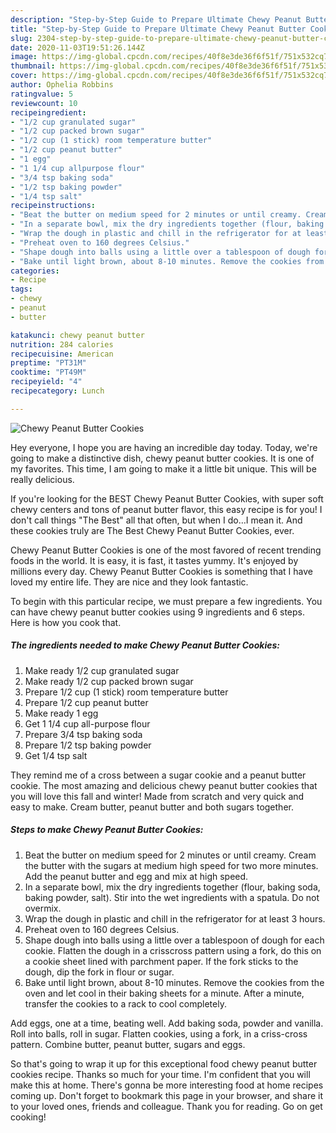 ```yaml
---
description: "Step-by-Step Guide to Prepare Ultimate Chewy Peanut Butter Cookies"
title: "Step-by-Step Guide to Prepare Ultimate Chewy Peanut Butter Cookies"
slug: 2304-step-by-step-guide-to-prepare-ultimate-chewy-peanut-butter-cookies
date: 2020-11-03T19:51:26.144Z
image: https://img-global.cpcdn.com/recipes/40f8e3de36f6f51f/751x532cq70/chewy-peanut-butter-cookies-recipe-main-photo.jpg
thumbnail: https://img-global.cpcdn.com/recipes/40f8e3de36f6f51f/751x532cq70/chewy-peanut-butter-cookies-recipe-main-photo.jpg
cover: https://img-global.cpcdn.com/recipes/40f8e3de36f6f51f/751x532cq70/chewy-peanut-butter-cookies-recipe-main-photo.jpg
author: Ophelia Robbins
ratingvalue: 5
reviewcount: 10
recipeingredient:
- "1/2 cup granulated sugar"
- "1/2 cup packed brown sugar"
- "1/2 cup (1 stick) room temperature butter"
- "1/2 cup peanut butter"
- "1 egg"
- "1 1/4 cup allpurpose flour"
- "3/4 tsp baking soda"
- "1/2 tsp baking powder"
- "1/4 tsp salt"
recipeinstructions:
- "Beat the butter on medium speed for 2 minutes or until creamy. Cream the butter with the sugars at medium high speed for two more minutes. Add the peanut butter and egg and mix at high speed."
- "In a separate bowl, mix the dry ingredients together (flour, baking soda, baking powder, salt). Stir into the wet ingredients with a spatula. Do not overmix."
- "Wrap the dough in plastic and chill in the refrigerator for at least 3 hours."
- "Preheat oven to 160 degrees Celsius."
- "Shape dough into balls using a little over a tablespoon of dough for each cookie. Flatten the dough in a crisscross pattern using a fork, do this on a cookie sheet lined with parchment paper. If the fork sticks to the dough, dip the fork in flour or sugar."
- "Bake until light brown, about 8-10 minutes. Remove the cookies from the oven and let cool in their baking sheets for a minute. After a minute, transfer the cookies to a rack to cool completely."
categories:
- Recipe
tags:
- chewy
- peanut
- butter

katakunci: chewy peanut butter 
nutrition: 284 calories
recipecuisine: American
preptime: "PT31M"
cooktime: "PT49M"
recipeyield: "4"
recipecategory: Lunch

---
```



![Chewy Peanut Butter Cookies](https://img-global.cpcdn.com/recipes/40f8e3de36f6f51f/751x532cq70/chewy-peanut-butter-cookies-recipe-main-photo.jpg)

Hey everyone, I hope you are having an incredible day today. Today, we're going to make a distinctive dish, chewy peanut butter cookies. It is one of my favorites. This time, I am going to make it a little bit unique. This will be really delicious.

If you&#39;re looking for the BEST Chewy Peanut Butter Cookies, with super soft chewy centers and tons of peanut butter flavor, this easy recipe is for you! I don&#39;t call things &#34;The Best&#34; all that often, but when I do…I mean it. And these cookies truly are The Best Chewy Peanut Butter Cookies, ever.

Chewy Peanut Butter Cookies is one of the most favored of recent trending foods in the world. It is easy, it is fast, it tastes yummy. It's enjoyed by millions every day. Chewy Peanut Butter Cookies is something that I have loved my entire life. They are nice and they look fantastic.


To begin with this particular recipe, we must prepare a few ingredients. You can have chewy peanut butter cookies using 9 ingredients and 6 steps. Here is how you cook that.

<!--inarticleads1-->

##### The ingredients needed to make Chewy Peanut Butter Cookies:

1. Make ready 1/2 cup granulated sugar
1. Make ready 1/2 cup packed brown sugar
1. Prepare 1/2 cup (1 stick) room temperature butter
1. Prepare 1/2 cup peanut butter
1. Make ready 1 egg
1. Get 1 1/4 cup all-purpose flour
1. Prepare 3/4 tsp baking soda
1. Prepare 1/2 tsp baking powder
1. Get 1/4 tsp salt


They remind me of a cross between a sugar cookie and a peanut butter cookie. The most amazing and delicious chewy peanut butter cookies that you will love this fall and winter! Made from scratch and very quick and easy to make. Cream butter, peanut butter and both sugars together. 

<!--inarticleads2-->

##### Steps to make Chewy Peanut Butter Cookies:

1. Beat the butter on medium speed for 2 minutes or until creamy. Cream the butter with the sugars at medium high speed for two more minutes. Add the peanut butter and egg and mix at high speed.
1. In a separate bowl, mix the dry ingredients together (flour, baking soda, baking powder, salt). Stir into the wet ingredients with a spatula. Do not overmix.
1. Wrap the dough in plastic and chill in the refrigerator for at least 3 hours.
1. Preheat oven to 160 degrees Celsius.
1. Shape dough into balls using a little over a tablespoon of dough for each cookie. Flatten the dough in a crisscross pattern using a fork, do this on a cookie sheet lined with parchment paper. If the fork sticks to the dough, dip the fork in flour or sugar.
1. Bake until light brown, about 8-10 minutes. Remove the cookies from the oven and let cool in their baking sheets for a minute. After a minute, transfer the cookies to a rack to cool completely.


Add eggs, one at a time, beating well. Add baking soda, powder and vanilla. Roll into balls, roll in sugar. Flatten cookies, using a fork, in a criss-cross pattern. Combine butter, peanut butter, sugars and eggs. 

So that's going to wrap it up for this exceptional food chewy peanut butter cookies recipe. Thanks so much for your time. I'm confident that you will make this at home. There's gonna be more interesting food at home recipes coming up. Don't forget to bookmark this page in your browser, and share it to your loved ones, friends and colleague. Thank you for reading. Go on get cooking!
